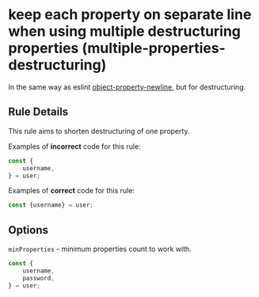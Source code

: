 # keep each property on separate line when using multiple destructuring properties (multiple-properties-destructuring)

In the same way as eslint [object-property-newline](https://eslint.org/docs/rules/object-property-newline), but for destructuring.

## Rule Details

This rule aims to shorten destructuring of one property.

Examples of **incorrect** code for this rule:

```js
const {
    username,
} = user;
```

Examples of **correct** code for this rule:

```js
const {username} = user;
```

## Options

`minProperties` - minimum properties count to work with.

```js
const {
    username,
    password,
} = user;
```
